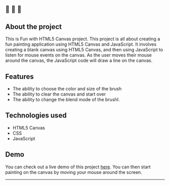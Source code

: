 🔔 🔔 🔔
---
## About the project

This is Fun with HTML5 Canvas project. This project is all about creating a fun painting application using HTML5 Canvas and JavaScript. It involves creating a blank canvas using HTML5 Canvas, and then using JavaScript to listen for mouse events on the canvas. As the user moves their mouse around the canvas, the JavaScript code will draw a line on the canvas.

## Features
 - The ability to choose the color and size of the brush
 - The ability to clear the canvas and start over
 - The ability to change the blend mode of the brushI.

## Technologies used

- HTML5 Canvas
- CSS
- JavaScript


## Demo

You can check out a live demo of this project [here](https://elenacoder.github.io/JavaScript30-Projects/project-08-fun-with-html5-canvas/). You can then start painting on the canvas by moving your mouse around the screen.

---